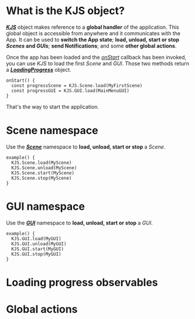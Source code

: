 # What is the KJS object?
[***KJS***](https://khanonjs.com/api-docs/modules/kjs.KJS.html) object makes reference to a **global handler** of the application. This global object is accessible from anywhere and it communicates with the App. It can be used to **switch the App state**; **load, unload, start or stop *Scenes* and *GUIs***; **send Notifications**; and some **other global actions**.

Once the app has been loaded and the [*onStart*](https://khanonjs.com/api-docs/classes/decorators_app.AppInterface.html#onStart) callback has been invoked, you can use *KJS* to load the first *Scene* and *GUI*. Those two methods return a [***LoadingProgress***](https://khanonjs.com/api-docs/classes/base_loading_progress.LoadingProgress.html) object.
```
onStart() {
  const progressScene = KJS.Scene.load(MyFirstScene)
  const progressGUI = KJS.GUI.load(MainMenuGUI)
}
```
That's the way to start the application.

# Scene namespace

Use the [***Scene***](https://khanonjs.com/api-docs/modules/kjs.KJS.Scene.html) namespace to **load, unload, start or stop** a *Scene*.
```
example() {
  KJS.Scene.load(MyScene)
  KJS.Scene.unload(MyScene)
  KJS.Scene.start(MyScene)
  KJS.Scene.stop(MyScene)
}
```

# GUI namespace

Use the [***GUI***](//8a8f) namespace to **load, unload, start or stop** a *GUI*.
```
example() {
  KJS.GUI.load(MyGUI)
  KJS.GUI.unload(MyGUI)
  KJS.GUI.start(MyGUI)
  KJS.GUI.stop(MyGUI)
}
```

# Loading progress observables

# Global actions